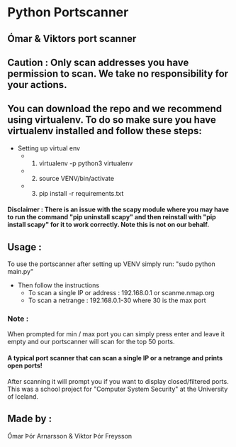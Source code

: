 # Python Portscanner

## Ómar & Viktors port scanner

## Caution : Only scan addresses you have permission to scan. We take no responsibility for your actions.

## You can download the repo and we recommend using virtualenv. To do so make sure you have virtualenv installed and follow these steps:
* Setting up virtual env
    * 1. virtualenv -p python3 virtualenv
    * 2. source VENV/bin/activate
    * 3. pip install -r requirements.txt
#### Disclaimer : There is an issue with the scapy module where you may have to run the command "pip uninstall scapy" and then reinstall with "pip install scapy" for it to work correctly. Note this is not on our behalf.

## Usage :
 To use the portscanner after setting up VENV simply run:
 "sudo python main.py"
* Then follow the instructions
    * To scan a single IP or address : 192.168.0.1 or scanme.nmap.org
    * To scan a netrange : 192.168.0.1-30 where 30 is the max port

### Note :
 When prompted for min / max port you can simply press enter and leave it empty and our portscanner will scan for the top 50 ports.

#### A typical port scanner that can scan a single IP or a netrange and prints open ports!
 After scanning it will prompt you if you want to display closed/filtered ports.
 This was a school project for "Computer System Security" at the University of Iceland.


## Made by :
Ómar Þór Arnarsson & Viktor Þór Freysson
